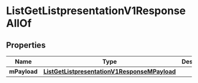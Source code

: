 

# ListGetListpresentationV1ResponseAllOf


## Properties

Name | Type | Description | Notes
------------ | ------------- | ------------- | -------------
**mPayload** | [**ListGetListpresentationV1ResponseMPayload**](ListGetListpresentationV1ResponseMPayload.md) |  | 



